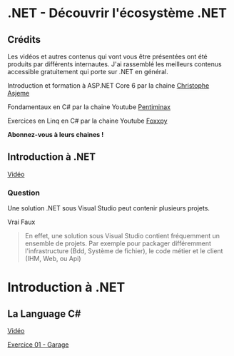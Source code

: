 


# .NET - Découvrir l'écosystème .NET


## Crédits
Les vidéos et autres contenus qui vont vous être présentées ont été produits par différents internautes. J'ai rassemblé les meilleurs contenus accessible gratuitement qui porte sur .NET en général.

Introduction et formation à ASP.NET Core 6 par la chaine [Christophe Asjeme](https://www.youtube.com/@chrisasjeme)

Fondamentaux en C# par la chaine Youtube [Pentiminax](https://www.youtube.com/channel/UCO6P25qG9O4f6Bk9UKMLAjw)

Exercices en Linq en C# par la chaine Youtube [Foxxpy](https://www.youtube.com/@foxxpy)

**Abonnez-vous à leurs chaines !**

## Introduction à .NET
[Vidéo](https://www.youtube.com/watch?v=Ob6X79iVNvM)


### Question 
Une solution .NET sous Visual Studio peut contenir plusieurs projets.

Vrai
Faux


> En effet, une solution sous Visual Studio contient fréquemment un ensemble de projets. Par exemple pour packager différemment  l'infrastructure (Bdd, Système de fichier), le code métier et le client (IHM, Web, ou Api)




# Introduction à .NET

## La Language C#

[Vidéo](https://www.youtube.com/watch?v=9bDiREVDL8k)

[Exercice 01 - Garage](https://html-preview.github.io/?url=/Ex01_Garage/Ex01_Garage.html)